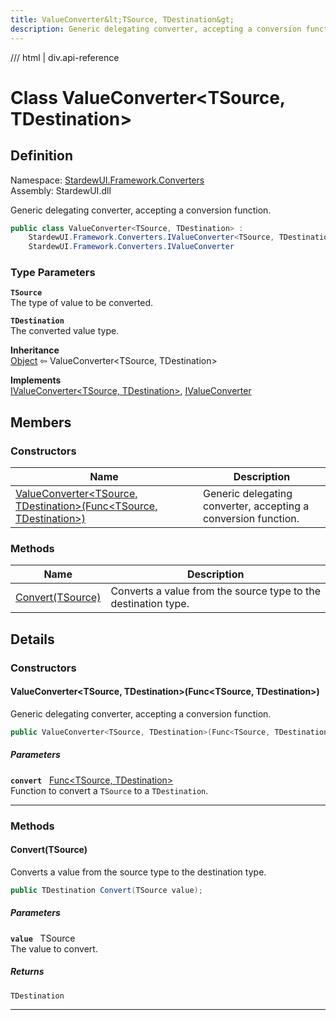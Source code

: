 ```yaml
---
title: ValueConverter&lt;TSource, TDestination&gt;
description: Generic delegating converter, accepting a conversion function.
---
```


<link rel="stylesheet" href="/StardewUI/stylesheets/reference.css" />

/// html | div.api-reference

# Class ValueConverter&lt;TSource, TDestination&gt;

## Definition

<div class="api-definition" markdown>

Namespace: [StardewUI.Framework.Converters](index.md)  
Assembly: StardewUI.dll  

</div>

Generic delegating converter, accepting a conversion function.

```cs
public class ValueConverter<TSource, TDestination> : 
    StardewUI.Framework.Converters.IValueConverter<TSource, TDestination>, 
    StardewUI.Framework.Converters.IValueConverter
```

### Type Parameters

**`TSource`**  
The type of value to be converted.

**`TDestination`**  
The converted value type.


**Inheritance**  
[Object](https://learn.microsoft.com/en-us/dotnet/api/system.object) ⇦ ValueConverter&lt;TSource, TDestination&gt;

**Implements**  
[IValueConverter&lt;TSource, TDestination&gt;](ivalueconverter-2.md), [IValueConverter](ivalueconverter.md)

## Members

### Constructors

 | Name | Description |
| --- | --- |
| [ValueConverter&lt;TSource, TDestination&gt;(Func&lt;TSource, TDestination&gt;)](#valueconvertertsource-tdestinationfunctsource-tdestination) | Generic delegating converter, accepting a conversion function. | 

### Methods

 | Name | Description |
| --- | --- |
| [Convert(TSource)](#converttsource) | Converts a value from the source type to the destination type. | 

## Details

### Constructors

#### ValueConverter&lt;TSource, TDestination&gt;(Func&lt;TSource, TDestination&gt;)

Generic delegating converter, accepting a conversion function.

```cs
public ValueConverter<TSource, TDestination>(Func<TSource, TDestination> convert);
```

##### Parameters

**`convert`** &nbsp; [Func&lt;TSource, TDestination&gt;](https://learn.microsoft.com/en-us/dotnet/api/system.func-2)  
Function to convert a `TSource` to a `TDestination`.

-----

### Methods

#### Convert(TSource)

Converts a value from the source type to the destination type.

```cs
public TDestination Convert(TSource value);
```

##### Parameters

**`value`** &nbsp; TSource  
The value to convert.

##### Returns

`TDestination`

-----

